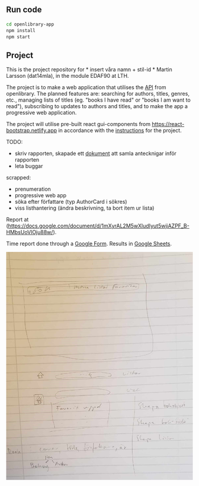 ## Run code
```bash
cd openlibrary-app
npm install
npm start
```

## Project
This is the project repository for * insert våra namn + stil-id * Martin Larsson (dat14mla), in the module EDAF90 at LTH.

The project is to make a web application that utilises the [API](https://openlibrary.org/developers/api) from openlibrary. The planned features are: searching for authors, titles, genres, etc., managing lists of titles (eg. "books I have read" or "books I am want to read"), subscribing to updates to authors and titles, and to make the app a progressive web application.

The project will utilise pre-built react gui-components from https://react-bootstrap.netlify.app in accordance with the [instructions](/project.pdf) for the project.

TODO:
- skriv rapporten, skapade ett [dokument](/report-notes.txt) att samla antecknigar inför rapporten
- leta buggar

scrapped:
- prenumeration
- progressive web app
- söka efter författare (typ AuthorCard i sökres)
- viss listhantering (ändra beskrivning, ta bort item ur lista)

Report at (https://docs.google.com/document/d/1mXyrAL2M5wXludIyut5wjiAZPF_B-HMbsUoVlOju88w/).

Time report done through a [Google Form](https://forms.gle/6WqwcB5QayWox6Qw8).
Results in [Google Sheets](https://docs.google.com/spreadsheets/d/1Ku0Buc6SBuxS5if3rjAR84lodWiAHW5GiwE0yiSYRoQ/edit?usp=sharing).

![alt text](/resources/plan.jpg)
